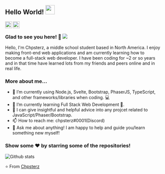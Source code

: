 ## Hello World! <img src="https://raw.githubusercontent.com/iampavangandhi/iampavangandhi/master/gifs/Hi.gif" width="30px"></h2>

<a href="https://twitter.com/Krumbz6">
  <img align="left" alt="Chpsterz Twitter" width="22px" src="https://cdn.jsdelivr.net/npm/simple-icons@v3/icons/twitter.svg" />
</a>
<a href="https://github.com/ChpssCode">
  <img align="left" alt="Chpsterz  Github" width="22px" src="https://cdn.jsdelivr.net/npm/simple-icons@v3/icons/github.svg" />
</a>

<br />

### Glad to see you here! 🤝 ![](https://visitor-badge.glitch.me/badge?page_id=ChpssCode.ChpssCode)

Hello, I'm Chpsterz, a middle school student based in North America. I enjoy making front-end web applications and am currently learning how to become a full-stack web developer. I have been coding for ~2 or so years and in that time have learned lots from my friends and peers online and in real life. 

### More about me...

- 🔭 I’m currently using Node.js, Svelte, Bootstrap, PhaserJS, TypeScript, and other frameworks/libraries when coding. 💻
- 🌱 I’m currently learning Full Stack Web Development 🚀.
- 👯 I can give insightful and helpful advice into any projcet related to JavaScript/Phaser/Bootstrap.
- 📫 How to reach me: chpsterz#0001(Discord)
- 💬 Ask me about anything! I am happy to help and guide you/learn something new myself!

### Show some ❤️ by starring some of the repositories!

![Github stats](https://github-readme-stats.vercel.app/api?username=ChpssCode&show_icons=true&hide_border=true)

⭐️ From [Chpsterz](https://github.com/ChpssCode)
